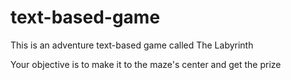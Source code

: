 # text-based-game

  This is an adventure text-based game called The Labyrinth
  
  Your objective is to make it to the maze's center and get the prize
